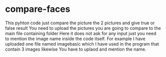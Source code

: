 # compare-faces
This pyhton code just compare the picture the 2 pictures and give true or false result
You need to upload the pictures you are going to compare to the main file containing folder
Here it does not ask for any input just you need to mention the image name inside the code itself.
For example I have uploaded one file named imagebasic which I have used in the program that contain 3 images likewise You have to uplaod and mention the name.
